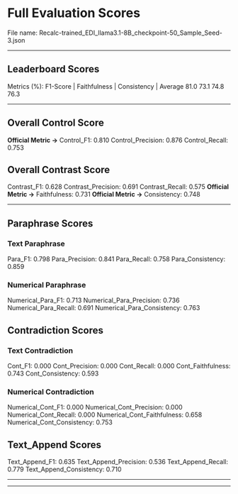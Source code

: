 # Full Evaluation Scores

File name: Recalc-trained_EDI_llama3.1-8B_checkpoint-50_Sample_Seed-3.json


---

## Leaderboard Scores

Metrics (%): F1-Score | Faithfulness | Consistency | Average
                81.0        73.1          74.8        76.3

---

## Overall Control Score

**Official Metric ->** Control_F1: 0.810
Control_Precision: 0.876
Control_Recall: 0.753

## Overall Contrast Score

Contrast_F1: 0.628
Contrast_Precision: 0.691
Contrast_Recall: 0.575
**Official Metric ->** Faithfulness: 0.731
**Official Metric ->** Consistency: 0.748

---


## Paraphrase Scores


### Text Paraphrase

Para_F1: 0.798
Para_Precision: 0.841
Para_Recall: 0.758
Para_Consistency: 0.859


### Numerical Paraphrase

Numerical_Para_F1: 0.713
Numerical_Para_Precision: 0.736
Numerical_Para_Recall: 0.691
Numerical_Para_Consistency: 0.763


## Contradiction Scores


### Text Contradiction

Cont_F1: 0.000
Cont_Precision: 0.000
Cont_Recall: 0.000
Cont_Faithfulness: 0.743
Cont_Consistency: 0.593


### Numerical Contradiction

Numerical_Cont_F1: 0.000
Numerical_Cont_Precision: 0.000
Numerical_Cont_Recall: 0.000
Numerical_Cont_Faithfulness: 0.658
Numerical_Cont_Consistency: 0.753


## Text_Append Scores

Text_Append_F1: 0.635
Text_Append_Precision: 0.536
Text_Append_Recall: 0.779
Text_Append_Consistency: 0.710

---


---

